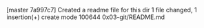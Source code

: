 [master 7a997c7] Created a readme file for this dir
 1 file changed, 1 insertion(+)
 create mode 100644 0x03-git/README.md
